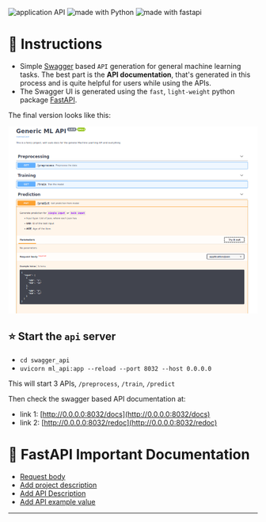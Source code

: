  <img src="https://img.shields.io/badge/application-REST%20API-yellow.svg?style=flat-square" alt="application API">  <img src="https://img.shields.io/badge/Python-3.6-green.svg?style=flat-square" alt="made with Python"> <img src="https://img.shields.io/badge/package-FastAPI-blue.svg?style=flat" alt="made with fastapi">

# :rocket: Instructions 

- Simple [Swagger](https://swagger.io/) based `API` generation for general machine learning tasks. The best part is the **API documentation**, that's generated in this process and is quite helpful for users while using the APIs.
- The Swagger UI is generated using the `fast`, `light-weight` python package [FastAPI](https://fastapi.tiangolo.com/).

The final version looks like this:

<center>
<img src="assets/swagger_apip_look.png" width="600" alt="image">
</center>

## :star: Start the `api` server

- `cd swagger_api`
- `uvicorn ml_api:app --reload --port 8032 --host 0.0.0.0`

This will start 3 APIs, `/preprocess`, `/train`, `/predict`

Then check the swagger based API documentation at: 
- link 1: [http://0.0.0.0:8032/docs](http://0.0.0.0:8032/docs)
- link 2: [http://0.0.0.0:8032/redoc](http://0.0.0.0:8032/redoc)

# :bookmark_tabs: FastAPI Important Documentation

- [Request body](https://fastapi.tiangolo.com/tutorial/body/)
- [Add project description](https://fastapi.tiangolo.com/tutorial/metadata/)
- [Add API Description](https://fastapi.tiangolo.com/tutorial/path-operation-configuration/)
- [Add API example value](https://fastapi.tiangolo.com/tutorial/schema-extra-example/)

----